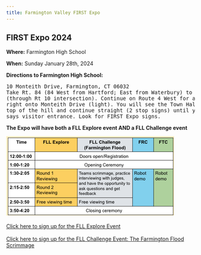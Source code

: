 ```yaml
---
title: Farmington Valley FIRST Expo
---
```


## **FIRST Expo 2024**

<p><strong>Where:</strong> Farmington High School</p>
<p><strong>When:</strong> Sunday January 28th, 2024</p>
<strong>Directions to Farmington High School:</strong>
<br>
<pre>10 Monteith Drive, Farmington, CT 06032
Take Rt. 84 (84 West from Hartford; East from Waterbury) to Exit 39. Proceed straight onto Route 4 West through Farmington center
(through Rt 10 intersection). Continue on Route 4 West for approximately 3 miles. Pass under a railroad bridge. About a mile after the bridge,
right onto Monteith Drive (light). You will see the Town Hall on the right. The high school is at the top of the hill. Stay to the left at the
top of the hill and continue straight (2 stop signs) until you get to the rear of the school. Park in any available space and enter where it
says visitor entrance. Look for FIRST Expo signs.</pre>

<p><strong>The Expo will have both a FLL Explore event AND a FLL Challenge event</strong></p>
<img src= "/assets/img/ExpoSchedule.png">
<br>
<br>
<a href="https://forms.gle/4s1Pr2BsvcBTkv4w9">Click here to sign up for the FLL Explore Event</a>
<br>
<br>
<a href="https://forms.gle/iVk47ibrAG8gueUa7">Click here to sign up for the FLL Challenge Event: The Farmington Flood Scrimmage</a>
